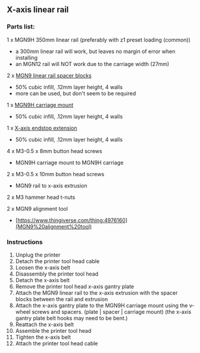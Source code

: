 ## X-axis linear rail

### Parts list:

1 x MGN9H 350mm linear rail (preferably with z1 preset loading (common))
- a 300mm linear rail will work, but leaves no margin of error when installing
- an MGN12 rail will NOT work due to the carriage width (27mm)

2 x [MGN9 linear rail spacer blocks](https://github.com/dhoard/Ender-3-V3-SE/blob/main/x-axis-linear-rail/Ender%203%20V3%20SE%20MGN9%20linear%20rail%20spacer%20block.3mf)
- 50% cubic infill, .12mm layer height, 4 walls
- more can be used, but don't seem to be required

1 x [MGN9H carriage mount](https://github.com/dhoard/Ender-3-V3-SE/blob/main/x-axis-linear-rail/Ender%203%20V3%20SE%20MGN9H%20carriage%20mount.3mf)
 - 50% cubic infill, .12mm layer height, 4 walls 

1 x [X-axis endstop extension](https://github.com/dhoard/Ender-3-V3-SE/blob/main/x-axis-linear-rail/Ender%203%20V3%20SE%20x-axis%20endstop%20extension.3mf)
 - 50% cubic infill, .12mm layer height, 4 walls 

4 x  M3-0.5 x 8mm button head screws
 - MGN9H carriage mount to MGN9H carriage

2 x M3-0.5 x 10mm button head screws
 - MGN9 rail to x-axis extrusion

2 x M3 hammer head t-nuts

2 x MGN9 alignment tool
 - [https://www.thingiverse.com/thing:4976160](MGN9%20alignment%20tool)

### Instructions

1. Unplug the printer
2. Detach the printer tool head cable
3. Loosen the x-axis belt
4. Disassembly the printer tool head
5. Detach the x-axis belt
6. Remove the printer tool head x-axis gantry plate
7. Attach the MGN9 linear rail to the x-axis extrusion with the spacer blocks between the rail and extrusion
8. Attach the x-axis gantry plate to the MGN9H carriage mount using the v-wheel screws and spacers. (plate | spacer | carriage mount) (the x-axis gantry plate belt hooks may need to be bent.)
9. Reattach the x-axis belt
10. Assemble the printer tool head
11. Tighten the x-axis belt
12. Attach the printer tool head cable
